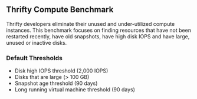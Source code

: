 ## Thrifty Compute Benchmark

Thrifty developers eliminate their unused and under-utilized compute instances. This benchmark focuses on finding resources that have not been restarted recently, have old snapshots, have high disk IOPS and have large, unused or inactive disks.

### Default Thresholds

- Disk high IOPS threshold (2,000 IOPS)
- Disks that are large (> 100 GB)
- Snapshot age threshold (90 days)
- Long running virtual machine threshold (90 days)
